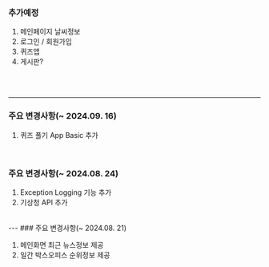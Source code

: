 ### 추가예정

1. 메인페이지 날씨정보
2. 로그인 / 회원가입
3. 퀴즈앱
4. 게시판?

<br>
<br>


---
### 주요 변경사항(~ 2024.09. 16)
1. 퀴즈 풀기 App Basic 추가

<br>

### 주요 변경사항(~ 2024.08. 24)
1. Exception Logging 기능 추가
2. 기상청 API 추가

<br>
---
### 주요 변경사항(~ 2024.08. 21)

1. 메인화면 최근 뉴스정보 제공
2. 일간 박스오피스 순위정보 제공